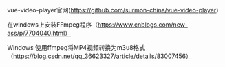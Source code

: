vue-video-player官网(https://github.com/surmon-china/vue-video-player)

在windows上安装FFmpeg程序（https://www.cnblogs.com/new-ass/p/7704040.html）

Windows 使用ffmpeg将MP4视频转换为m3u8格式（https://blog.csdn.net/qq_36623327/article/details/83007456）